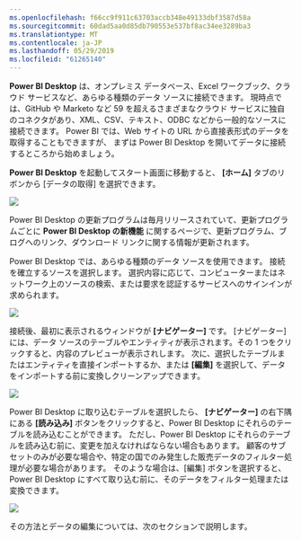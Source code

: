 ```yaml
---
ms.openlocfilehash: f66cc9f911c63703accb348e49133dbf3587d58a
ms.sourcegitcommit: 60dad5aa0d85db790553e537bf8ac34ee3289ba3
ms.translationtype: MT
ms.contentlocale: ja-JP
ms.lasthandoff: 05/29/2019
ms.locfileid: "61265140"
---
```

**Power BI Desktop** は、オンプレミス データベース、Excel ワークブック、クラウド サービスなど、あらゆる種類のデータ ソースに接続できます。 現時点では、GitHub や Marketo など 59 を超えるさまざまなクラウド サービスに独自のコネクタがあり、XML、CSV、テキスト、ODBC などから一般的なソースに接続できます。 Power BI では、Web サイトの URL から直接表形式のデータを取得することもできますが、 まずは Power BI Desktop を開いてデータに接続するところから始めましょう。

**Power BI Desktop** を起動してスタート画面に移動すると、 **[ホーム]** タブのリボンから [データの取得] を選択できます。

![](media/1-2-connect-to-data-sources-in-power-bi-desktop/1-2_1.png)

Power BI Desktop の更新プログラムは毎月リリースされていて、更新プログラムごとに **Power BI Desktop の新機能** に関するページで、更新プログラム、ブログへのリンク、ダウンロード リンクに関する情報が更新されます。

Power BI Desktop では、あらゆる種類のデータ ソースを使用できます。 接続を確立するソースを選択します。 選択内容に応じて、コンピューターまたはネットワーク上のソースの検索、または要求を認証するサービスへのサインインが求められます。

![](media/1-2-connect-to-data-sources-in-power-bi-desktop/1-2_2.gif)

接続後、最初に表示されるウィンドウが **[ナビゲーター]** です。 [ナビゲーター] には、データ ソースのテーブルやエンティティが表示されます。その 1 つをクリックすると、内容のプレビューが表示されします。 次に、選択したテーブルまたはエンティティを直接インポートするか、または **[編集]** を選択して、データをインポートする前に変換しクリーンアップできます。

![](media/1-2-connect-to-data-sources-in-power-bi-desktop/1-2_3.png)

Power BI Desktop に取り込むテーブルを選択したら、 **[ナビゲーター]** の右下隅にある **[読み込み]** ボタンをクリックすると、Power BI Desktop にそれらのテーブルを読み込むことができます。 ただし、Power BI Desktop にそれらのテーブルを読み込む前に、変更を加えなければならない場合もあります。 顧客のサブセットのみが必要な場合や、特定の国でのみ発生した販売データのフィルター処理が必要な場合があります。 そのような場合は、[編集] ボタンを選択すると、Power BI Desktop にすべて取り込む前に、そのデータをフィルター処理または変換できます。

![](media/1-2-connect-to-data-sources-in-power-bi-desktop/1-2_4.png)

その方法とデータの編集については、次のセクションで説明します。

